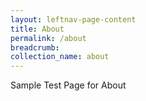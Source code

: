 ```yaml
---
layout: leftnav-page-content
title: About
permalink: /about
breadcrumb: 
collection_name: about
---
```


Sample Test Page for About
